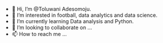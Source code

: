 - 👋 Hi, I’m @Toluwani Adesomoju. 
- 👀 I’m interested in football, data analytics and data science. 
- 🌱 I’m currently learning Data analysis and Python. 
- 💞️ I’m looking to collaborate on ...
- 📫 How to reach me ...

<!---
Tolu16/Tolu16 is a ✨ special ✨ repository because its `README.md` (this file) appears on your GitHub profile.
You can click the Preview link to take a look at your changes.
--->
